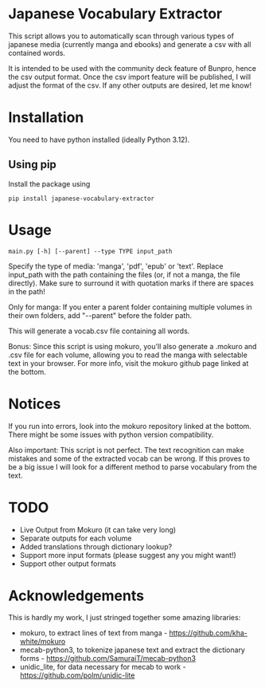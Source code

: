 # Japanese Vocabulary Extractor

This script allows you to automatically scan through various types of japanese media (currently manga and ebooks) and generate a csv with all contained words.

It is intended to be used with the community deck feature of Bunpro, hence the csv output format. Once the csv import feature will be published, I will adjust the format of the csv. If any other outputs are desired, let me know!


# Installation

You need to have python installed (ideally Python 3.12).

## Using pip

Install the package using
```
pip install japanese-vocabulary-extractor
```

# Usage

```
main.py [-h] [--parent] --type TYPE input_path
```

Specify the type of media: 'manga', 'pdf', 'epub' or 'text'. Replace input_path with the path containing the files (or, if not a manga, the file directly). Make sure to surround it with quotation marks if there are spaces in the path! 

Only for manga: If you enter a parent folder containing multiple volumes in their own folders, add "--parent" before the folder path.

This will generate a vocab.csv file containing all words.

Bonus: Since this script is using mokuro, you'll also generate a .mokuro and .csv file for each volume, allowing you to read the manga with selectable text in your browser. For more info, visit the mokuro github page linked at the bottom.


# Notices

If you run into errors, look into the mokuro repository linked at the bottom. There might be some issues with python version compatibility.

Also important: This script is not perfect. The text recognition can make mistakes and some of the extracted vocab can be wrong. If this proves to be a big issue I will look for a different method to parse vocabulary from the text.


# TODO

* Live Output from Mokuro (it can take very long)
* Separate outputs for each volume
* Added translations through dictionary lookup?
* Support more input formats (please suggest any you might want!)
* Support other output formats


# Acknowledgements

This is hardly my work, I just stringed together some amazing libraries:

* mokuro, to extract lines of text from manga - https://github.com/kha-white/mokuro
* mecab-python3, to tokenize japanese text and extract the dictionary forms - https://github.com/SamuraiT/mecab-python3
* unidic_lite, for data necessary for mecab to work - https://github.com/polm/unidic-lite

